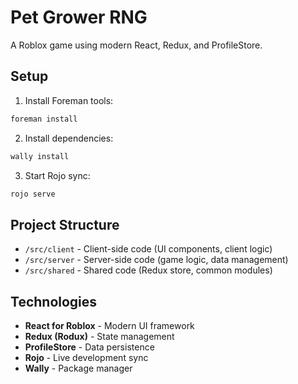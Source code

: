 # Pet Grower RNG

A Roblox game using modern React, Redux, and ProfileStore.

## Setup

1. Install Foreman tools:
```bash
foreman install
```

2. Install dependencies:
```bash
wally install
```

3. Start Rojo sync:
```bash
rojo serve
```

## Project Structure

- `/src/client` - Client-side code (UI components, client logic)
- `/src/server` - Server-side code (game logic, data management)
- `/src/shared` - Shared code (Redux store, common modules)

## Technologies

- **React for Roblox** - Modern UI framework
- **Redux (Rodux)** - State management
- **ProfileStore** - Data persistence
- **Rojo** - Live development sync
- **Wally** - Package manager